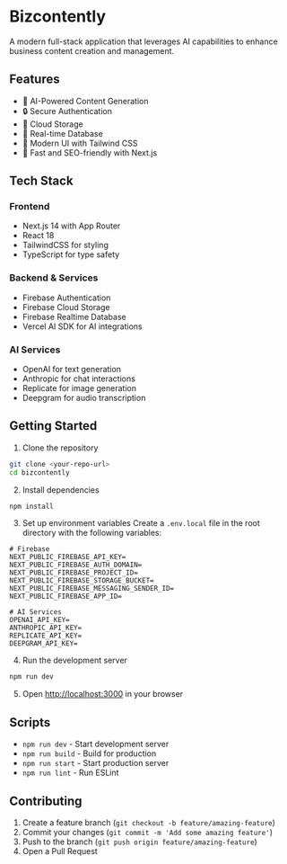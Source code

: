 # Bizcontently

A modern full-stack application that leverages AI capabilities to enhance business content creation and management.

## Features

- 🤖 AI-Powered Content Generation
- 🔒 Secure Authentication
- 💾 Cloud Storage
- 🔄 Real-time Database
- 🎨 Modern UI with Tailwind CSS
- 🚀 Fast and SEO-friendly with Next.js

## Tech Stack

### Frontend

- Next.js 14 with App Router
- React 18
- TailwindCSS for styling
- TypeScript for type safety

### Backend & Services

- Firebase Authentication
- Firebase Cloud Storage
- Firebase Realtime Database
- Vercel AI SDK for AI integrations

### AI Services

- OpenAI for text generation
- Anthropic for chat interactions
- Replicate for image generation
- Deepgram for audio transcription

## Getting Started

1. Clone the repository

```bash
git clone <your-repo-url>
cd bizcontently
```

2. Install dependencies

```bash
npm install
```

3. Set up environment variables
   Create a `.env.local` file in the root directory with the following variables:

```env
# Firebase
NEXT_PUBLIC_FIREBASE_API_KEY=
NEXT_PUBLIC_FIREBASE_AUTH_DOMAIN=
NEXT_PUBLIC_FIREBASE_PROJECT_ID=
NEXT_PUBLIC_FIREBASE_STORAGE_BUCKET=
NEXT_PUBLIC_FIREBASE_MESSAGING_SENDER_ID=
NEXT_PUBLIC_FIREBASE_APP_ID=

# AI Services
OPENAI_API_KEY=
ANTHROPIC_API_KEY=
REPLICATE_API_KEY=
DEEPGRAM_API_KEY=
```

4. Run the development server

```bash
npm run dev
```

5. Open [http://localhost:3000](http://localhost:3000) in your browser

## Scripts

- `npm run dev` - Start development server
- `npm run build` - Build for production
- `npm run start` - Start production server
- `npm run lint` - Run ESLint

## Contributing

1. Create a feature branch (`git checkout -b feature/amazing-feature`)
2. Commit your changes (`git commit -m 'Add some amazing feature'`)
3. Push to the branch (`git push origin feature/amazing-feature`)
4. Open a Pull Request
